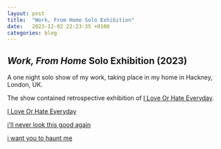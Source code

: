 ```yaml
---
layout: post
title:  "Work, From Home Solo Exhibition"
date:   2023-12-02 22:23:35 +0100
categories: blog
---
```


<h2><i>Work, From Home</i> Solo Exhibition (2023)</h2>

A one night solo show of my work, taking place in my home in Hackney, London, UK.

The show contained retrospective exhibition of <a href="/works/2023-08-01-i-love-or-hate-everyday">I Love Or Hate Everyday</a>.

<a href="/works/2023-08-01-i-love-or-hate-everyday">I Love Or Hate Everyday</a>

<a href="2023-12-02-i'll-never-look-this-good-again">i'll never look this good again</a>

<a href="/works/2023-12-02-i-want-you-to-haunt-me">i want you to haunt me</a>
